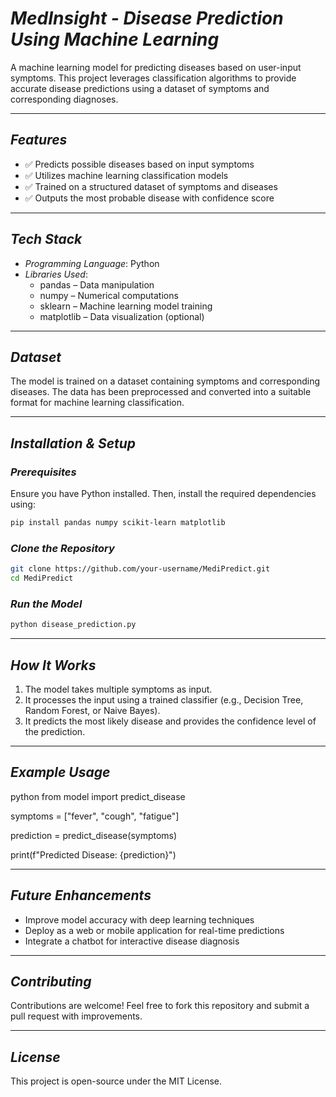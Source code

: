 # *MedInsight - Disease Prediction Using Machine Learning*

A machine learning model for predicting diseases based on user-input symptoms. This project leverages classification algorithms to provide accurate disease predictions using a dataset of symptoms and corresponding diagnoses.

---

## *Features*
- ✅ Predicts possible diseases based on input symptoms  
- ✅ Utilizes machine learning classification models  
- ✅ Trained on a structured dataset of symptoms and diseases  
- ✅ Outputs the most probable disease with confidence score  

---

## *Tech Stack*
- *Programming Language*: Python  
- *Libraries Used*:  
  - pandas – Data manipulation  
  - numpy – Numerical computations  
  - sklearn – Machine learning model training  
  - matplotlib – Data visualization (optional)  

---

## *Dataset*
The model is trained on a dataset containing symptoms and corresponding diseases. The data has been preprocessed and converted into a suitable format for machine learning classification.

---

## *Installation & Setup*

### *Prerequisites*
Ensure you have Python installed. Then, install the required dependencies using:

```bash
pip install pandas numpy scikit-learn matplotlib
```


### *Clone the Repository*
```bash
git clone https://github.com/your-username/MediPredict.git
cd MediPredict
```


### *Run the Model*
```bash
python disease_prediction.py
```


---

## *How It Works*
1. The model takes multiple symptoms as input.  
2. It processes the input using a trained classifier (e.g., Decision Tree, Random Forest, or Naive Bayes).  
3. It predicts the most likely disease and provides the confidence level of the prediction.  

---

## *Example Usage*
python
from model import predict_disease

symptoms = ["fever", "cough", "fatigue"]

prediction = predict_disease(symptoms)

print(f"Predicted Disease: {prediction}")


---

## *Future Enhancements*
-  Improve model accuracy with deep learning techniques  
-  Deploy as a web or mobile application for real-time predictions  
-  Integrate a chatbot for interactive disease diagnosis  

---

## *Contributing*
Contributions are welcome! Feel free to fork this repository and submit a pull request with improvements.

---

## *License*
This project is open-source under the MIT License.
